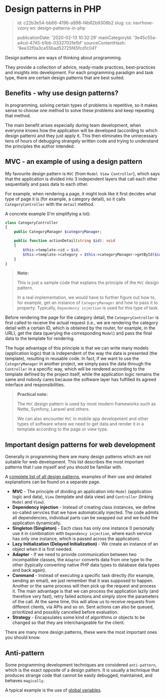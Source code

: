 Design patterns in PHP
======================

> id: c22b3e54-bb66-4196-a998-f4b62b9308b2
> slug:
> 	cs: navrhove-vzory
> 	en: design-patterns-in-php
> 
> publicationDate: '2020-02-13 10:32:29'
> mainCategoryId: '3e45c55a-a4cd-4745-b1bb-0332702fefbf'
> sourceContentHash: '9ee32f0a3ce55bad52725f45fcd1c041'

Design patterns are ways of thinking about programming.

They provide a collection of advice, ready-made practices, best-practices and insights into development. For each programming paradigm and task type, there are certain design patterns that are best suited.

Benefits - why use design patterns?
---------------------------------------

In programming, solving certain types of problems is repetitive, so it makes sense to choose one method to solve these problems and keep repeating that method.

The main benefit arises especially during team development, when everyone knows how the application will be developed (according to which design pattern) and they just apply it. This then eliminates the unnecessary tens of hours of debugging strangely written code and trying to understand the principles the author intended.

MVC - an example of using a design pattern
--------------------------------------

My favourite design pattern is `MVC` (from `Model View Controller`), which says that the application is divided into 3 independent layers that call each other sequentially and pass data to each other.

For example, when rendering a page, it might look like it first decides what type of page it is (for example, a category detail), so it calls `CategoryController` with the `detail` method.

A concrete example (I'm simplifying a lot):

```php
class CategoryController
{
    public CategoryManager $categoryManager;

    public function actionDetail(string $id): void
    {
        $this->template->id = $id;
        $this->template->category = $this->categoryManager->getById($id);
    }
}
```

> **Note:**
>
> This is just a sample code that explains the principle of the `MVC` design pattern.
>
> In a real implementation, we would have to further figure out how to, for example, get an instance of `CategoryManager` and how to pass it to property. Typically, `Dependency injection` is used for this type of task.

Before rendering the page for the category detail, the `CategoryController` is first called to receive the actual request (i.e., we are rendering the category detail with a certain ID, which is obtained by the router, for example, in the URL), get the data (querying the corresponding `Model`) and pass the final data to the template for rendering.

The huge advantage of this principle is that we can write many models (application logic) that is independent of the way the data is presented (the template), resulting in reusable code. In fact, if we want to use the `CategoryManager` in another project, we simply pass the data through the `Controller` in a specific way, which will be rendered according to the template defined by the project itself, while the application logic remains the same and nobody cares because the software layer has fulfilled its agreed interface and responsibilities.

> **Practical note:**
>
> The `MVC` design pattern is used by most modern frameworks such as Nette, Symfony, Laravel and others.
>
> We can also encounter `MVC` in mobile app development and other types of software where we need to get data and render it in a template according to the page or view type.

Important design patterns for web development
---------------------------------------

Generally in programming there are many design patterns which are not suitable for web development. This list describes the most important patterns that I use myself and you should be familiar with.

A <a href="/category-design-patterns">complete list of all design patterns</a>, examples of their use and detailed explanations can be found on a separate page.

- **MVC** - The principle of dividing an application into `Model` (application logic and data), `View` (template and data view) and `Controller` (linking `Model` and `View`).
- **Dependency injection** - Instead of creating class instances, we define so-called services that we have automatically injected. The code admits all dependencies, individual parts can be swapped out and we build the application dynamically.
- **Singleton (Singleton)** - Each class has only one instance (I personally use it in combination with `Dependency injection`, where each service has only one instance, which is passed across the application).
- **Lazy Initialization (Delayed Initialization)** - We create an instance of an object when it is first needed.
- **Adapter** - If we need to provide communication between two incompatible classes, the `Adapter` converts data from one type to the other (typically converting native PHP data types to database data types and back again).
- **Command** - Instead of executing a specific task directly (for example, sending an email), we just remember that it was supposed to happen. Another or the same process will then pick up the request and process it. The main advantage is that we can process the application lazily (and therefore very fast), retry failed actions and simply store the parameters of the call. At the same time, this will allow us to receive requests from different clients, via APIs and so on. Sent actions can also be queued, prioritized and possibly cancelled before evaluation.
- **Strategy** - Encapsulates some kind of algorithms or objects to be changed so that they are interchangeable for the client.

There are many more design patterns, these were the most important ones you should know.

Anti-pattern
------------

Some programming development techniques are considered `anti-pattern`, which is the exact opposite of a design pattern. It is usually a technique that produces strange code that cannot be easily debugged, maintained, and behaves `magically`.

A typical example is the use of <a href="/global-variable">global variables</a>.

